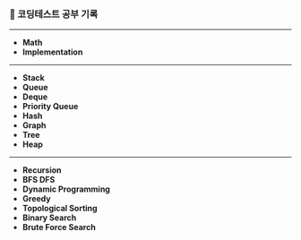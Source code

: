 ### 🌱 코딩테스트 공부 기록
***
- **Math**
- **Implementation**
***
- **Stack**
- **Queue**
- **Deque**
- **Priority Queue**
- **Hash**
- **Graph**
- **Tree**
- **Heap**
 *** 
- **Recursion**
- **BFS DFS**
- **Dynamic Programming**
- **Greedy**
- **Topological Sorting**
- **Binary Search**
- **Brute Force Search**
